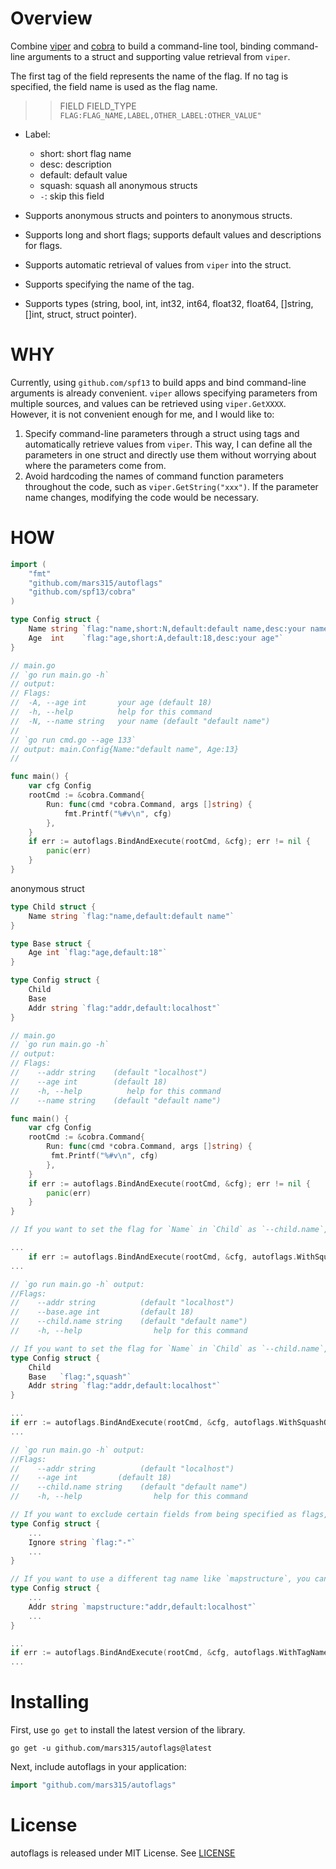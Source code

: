 # Overview

Combine [viper](https://github.com/spf13/viper) and [cobra](https://github.com/spf13/cobra) to build a command-line tool, binding command-line arguments to a struct and supporting value retrieval from `viper`.

The first tag of the field represents the name of the flag. If no tag is specified, the field name is used as the flag name.

>> FIELD  FIELD_TYPE `FLAG:FLAG_NAME,LABEL,OTHER_LABEL:OTHER_VALUE"`
* Label:
    - short: short flag name
    - desc: description
    - default: default value
    - squash: squash all anonymous structs
    - `-`: skip this field

* Supports anonymous structs and pointers to anonymous structs.
* Supports long and short flags; supports default values and descriptions for flags.
* Supports automatic retrieval of values from `viper` into the struct.
* Supports specifying the name of the tag.
* Supports types (string, bool, int, int32, int64, float32, float64, []string, []int, struct, struct pointer).

# WHY
Currently, using `github.com/spf13` to build apps and bind command-line arguments is already convenient. `viper` allows specifying parameters from multiple sources, and values can be retrieved using `viper.GetXXXX`. However, it is not convenient enough for me, and I would like to:
1. Specify command-line parameters through a struct using tags and automatically retrieve values from `viper`.
   This way, I can define all the parameters in one struct and directly use them without worrying about where the parameters come from.
2. Avoid hardcoding the names of command function parameters throughout the code, such as `viper.GetString("xxx")`. If the parameter name changes, modifying the code would be necessary.

# HOW

```go
import (
    "fmt"
    "github.com/mars315/autoflags"
    "github.com/spf13/cobra"
)

type Config struct {
    Name string `flag:"name,short:N,default:default name,desc:your name"`
    Age  int    `flag:"age,short:A,default:18,desc:your age"`
}

// main.go
// `go run main.go -h`
// output:
// Flags:
//	-A, --age int       your age (default 18)
//	-h, --help          help for this command
//	-N, --name string   your name (default "default name")
//
// `go run cmd.go --age 133`
// output: main.Config{Name:"default name", Age:13}
//

func main() {
    var cfg Config
    rootCmd := &cobra.Command{
        Run: func(cmd *cobra.Command, args []string) {
            fmt.Printf("%#v\n", cfg)
        },
    }
    if err := autoflags.BindAndExecute(rootCmd, &cfg); err != nil {
		panic(err)
    }
}

```

anonymous struct
```go
type Child struct {
    Name string `flag:"name,default:default name"`
}

type Base struct {
    Age int `flag:"age,default:18"`
}

type Config struct {
    Child
	Base
    Addr string `flag:"addr,default:localhost"`
}

// main.go
// `go run main.go -h`
// output:
// Flags:
//    --addr string    (default "localhost")
//    --age int        (default 18)
//    -h, --help          help for this command
//    --name string    (default "default name")

func main() {
    var cfg Config
    rootCmd := &cobra.Command{
        Run: func(cmd *cobra.Command, args []string) {
         fmt.Printf("%#v\n", cfg)
        },
    }
    if err := autoflags.BindAndExecute(rootCmd, &cfg); err != nil {
        panic(err)
    }
}

// If you want to set the flag for `Name` in `Child` as `--child.name`, you can do it like this:

...
    if err := autoflags.BindAndExecute(rootCmd, &cfg, autoflags.WithSquashOption(false)) {
...

// `go run main.go -h` output:
//Flags:
//    --addr string          (default "localhost")
//    --base.age int         (default 18)
//    --child.name string    (default "default name")
//    -h, --help                help for this command

// If you want to set the flag for `Name` in `Child` as `--child.name`, and the flag for `Age` in `Base` is not `--base.age`, you can do it like this:
type Config struct {
    Child
    Base   `flag:",squash"` 
    Addr string `flag:"addr,default:localhost"`
}

...
if err := autoflags.BindAndExecute(rootCmd, &cfg, autoflags.WithSquashOption(false)) {
...

// `go run main.go -h` output:
//Flags:
//    --addr string          (default "localhost")
//    --age int         (default 18)
//    --child.name string    (default "default name")
//    -h, --help                help for this command

// If you want to exclude certain fields from being specified as flags, you can do it like this:
type Config struct {
	...
    Ignore string `flag:"-"`
	...
}

// If you want to use a different tag name like `mapstructure`, you can do it like this:
type Config struct {
    ...
	Addr string `mapstructure:"addr,default:localhost"`
    ...
}

...
if err := autoflags.BindAndExecute(rootCmd, &cfg, autoflags.WithTagNameOption("mapstructure")) {
...

```


# Installing
First, use `go get` to install the latest version  of the library.

```
go get -u github.com/mars315/autoflags@latest
```

Next, include autoflags in your application:

```go
import "github.com/mars315/autoflags"
```
# License

autoflags is released under MIT License. See [LICENSE](LICENSE)
